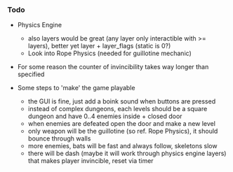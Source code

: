 ### Todo

- Physics Engine
	- also layers would be great (any layer only interactible with >= layers), better yet layer + layer_flags (static is 0?)
	- Look into Rope Physics (needed for guillotine mechanic)

- For some reason the counter of invincibility takes way longer than specified

- Some steps to 'make' the game playable
	- the GUI is fine, just add a boink sound when buttons are pressed
	- instead of complex dungeons, each levels should be a square dungeon and have 0..4 enemies inside + closed door
	- when enemies are defeated open the door and make a new level
	- only weapon will be the guillotine (so ref. Rope Physics), it should bounce through walls
	- more enemies, bats will be fast and always follow, skeletons slow
	- there will be dash (maybe it will work through physics engine layers) that makes player invincible, reset via timer